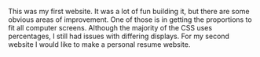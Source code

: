 This was my first website. It was a lot of fun building it, but there 
are some obvious areas of improvement. One of those is in getting the 
proportions to fit all computer screens. Although the majority of the 
CSS uses percentages, I still had issues with differing displays. For my 
second website I would like to make a personal resume website.
